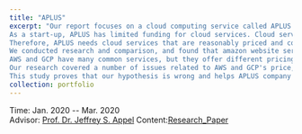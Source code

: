```yaml
---
title: "APLUS"
excerpt: "Our report focuses on a cloud computing service called APLUS. <br>
As a start-up, APLUS has limited funding for cloud services. Cloud services, on the other hand, are what we desperately need.<br>
Therefore, APLUS needs cloud services that are reasonably priced and cost effective. <br>
We conducted research and comparison, and found that amazon website service is cheaper than Google cloud platform. <br>
AWS and GCP have many common services, but they offer different pricing models for customers.<br>
Our research covered a number of issues related to AWS and GCP's price, value, and storage space. <br>
This study proves that our hypothesis is wrong and helps APLUS company play a significant role in choosing cloud service platforms." <br/>  
collection: portfolio
---
```


<i class='fas fa-calendar-alt'></i> Time: Jan. 2020 -- Mar. 2020   <br>
<i class='fas fa-address-book'></i> Advisor: [Prof. Dr. Jeffrey S. Appel](https://www.alliant.edu/faculty/jeffrey-appel)
Content:[Research_Paper](https://aliceyu68.github.io/tongjie-yu.github.io/files/APLUS_Final_Paper.pdf)
